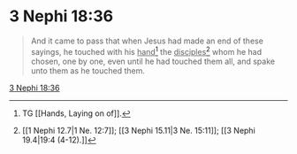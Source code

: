 # 3 Nephi 18:36

> And it came to pass that when Jesus had made an end of these sayings, he touched with his <u>hand</u>[^a] the <u>disciples</u>[^b] whom he had chosen, one by one, even until he had touched them all, and spake unto them as he touched them.

[3 Nephi 18:36](https://www.churchofjesuschrist.org/study/scriptures/bofm/3-ne/18?lang=eng&id=p36#p36)


[^a]: TG [[Hands, Laying on of]].
[^b]: [[1 Nephi 12.7|1 Ne. 12:7]]; [[3 Nephi 15.11|3 Ne. 15:11]]; [[3 Nephi 19.4|19:4 (4-12).]]
